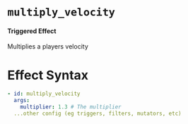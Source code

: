 # `multiply_velocity`
#### Triggered Effect

Multiplies a players velocity

# Effect Syntax
```yaml
- id: multiply_velocity
  args:
    multiplier: 1.3 # The multiplier
  ...other config (eg triggers, filters, mutators, etc)
```